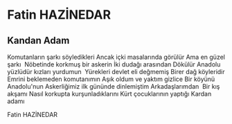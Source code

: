 # Fatin HAZİNEDAR

## Kandan Adam

Komutanların şarkı söyledikleri
Ancak içki masalarında görülür
Ama en güzel şarkı 
Nöbetinde korkmuş bir askerin
İki dudağı arasından
Dökülür
Anadolu yüzlüdür kızları yurdumun 
Yürekleri devlet eli değmemiş
Birer dağ köyleridir
Emrini beklemeden komutanımın
Aşık oldum ve yaktım gizlice
Bir köyünü Anadolu'nun
Askerliğimiz ilk gününde dinlemiştim
Arkadaşlarımdan 
Bir kış akşamı
Nasıl korkupta kurşunladıklarını
Kürt çocuklarının yaptığı
Kardan adamı

Fatin HAZİNEDAR